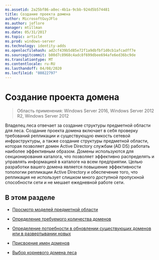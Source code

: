 ```yaml
---
ms.assetid: 2a25bf86-a8ec-4b1a-9cbb-924d5b574481
title: Создание проекта домена
author: MicrosoftGuyJFlo
ms.author: joflore
manager: mtillman
ms.date: 05/31/2017
ms.topic: article
ms.prod: windows-server
ms.technology: identity-adds
ms.openlocfilehash: ad2cf439b5d85e72f1a9dbfbf1d0cb1afcadff7e
ms.sourcegitcommit: b00d7c8968c4adc8f699dbee694afe6ed36bc9de
ms.translationtype: MT
ms.contentlocale: ru-RU
ms.lasthandoff: 04/08/2020
ms.locfileid: "80822797"
---
```

# <a name="creating-a-domain-design"></a>Создание проекта домена

>Область применения: Windows Server 2016, Windows Server 2012 R2, Windows Server 2012

Владелец леса отвечает за создание структуры предметной области для леса. Создание проекта домена включает в себя проверку требований репликации и существующую емкость сетевой инфраструктуры, а также создание структуры предметной области, которая позволяет домен Active Directory службам (AD DS) работать наиболее эффективным образом. Домены используются для секционирования каталога, что позволяет эффективно распределять и управлять информацией в каталоге на всем предприятии. Целью разработки вашего домена является повышение эффективности топологии репликации Active Directory и обеспечение того, что репликация не использует слишком много доступной пропускной способности сети и не мешает ежедневной работе сети.  
  
## <a name="in-this-section"></a>В этом разделе  
  
-   [Просмотр моделей предметной области](../../ad-ds/plan/Reviewing-the-Domain-Models.md)  
  
-   [Определение требуемого количества доменов](../../ad-ds/plan/Determining-the-Number-of-Domains-Required.md)  
  
-   [Определение потребности в обновлении существующих доменов или в развертывании новых](../../ad-ds/plan/Determining-Whether-to-Upgrade-Existing-Domains-or-Deploy-New-Domains.md)  
  
-   [Присвоение имен доменов](../../ad-ds/plan/Assigning-Domain-Names.md)  
  
-   [Выбор корневого домена леса](../../ad-ds/plan/Selecting-the-Forest-Root-Domain.md)  
  


